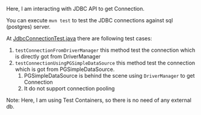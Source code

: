 Here, I am interacting with JDBC API to get Connection.

You can execute `mvn test` to test the JDBC connections against sql (postgres) server.

At [JdbcConnectionTest.java](src/test/java/com/ubaid/forj/JdbcConnectionTest.java) there are following test cases:
1. `testConnectionFromDriverManager` this method test the connection which is directly got from DriverManager
2. `testConnectionUsingPGSimpleDataSource` this method test the connection which is got from PGSimpleDataSource.
   1. PGSimpleDataSource is behind the scene using `DriverManager` to get Connection
   2. It do not support connection pooling


Note: Here, I am using Test Containers, so there is no need of any external db.